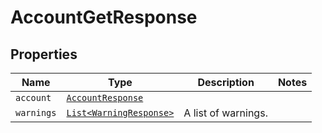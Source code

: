

# AccountGetResponse



## Properties

| Name | Type | Description | Notes |
|------------ | ------------- | ------------- | -------------|
| `account` | [```AccountResponse```](AccountResponse.md) |    |  |
| `warnings` | [```List<WarningResponse>```](WarningResponse.md) |  A list of warnings.  |  |



